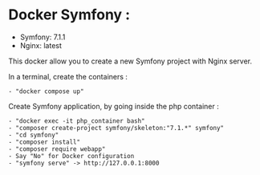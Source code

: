 # Docker Symfony :
- Symfony: 7.1.1
- Nginx: latest

This docker allow you to create a new Symfony project with Nginx server.

In a terminal, create the containers :

    - "docker compose up"

Create Symfony application, by going inside the php container :

    - "docker exec -it php_container bash"
    - "composer create-project symfony/skeleton:"7.1.*" symfony"
    - "cd symfony"
    - "composer install"
    - "composer require webapp"
    - Say "No" for Docker configuration
    - "symfony serve" -> http://127.0.0.1:8000
    
